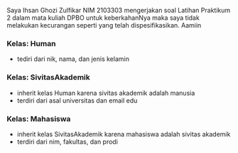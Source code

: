 Saya Ihsan Ghozi Zulfikar NIM 2103303 mengerjakan soal Latihan Praktikum 2 dalam mata kuliah DPBO untuk keberkahanNya maka saya tidak melakukan kecurangan seperti yang telah dispesifikasikan. Aamiin


### Kelas: Human
* tediri dari nik, nama, dan jenis kelamin

### Kelas: SivitasAkademik
* inherit kelas Human karena sivitas akademik adalah manusia
* terdiri dari asal universitas dan email edu

### Kelas: Mahasiswa
* inherit kelas SivitasAkademik karena mahasiswa adalah sivitas akademik
* terdiri dari nim, fakultas, dan prodi
